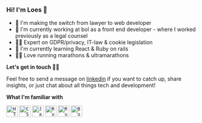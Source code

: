 ### Hi! I'm Loes 🖖

- 🚀 I'm making the switch from lawyer to web developer
- 💙 I'm currently working at bol as a front end developer - where I worked previously as a legal counsel
- 👩‍💼 Expert on GDPR/privacy, IT-law & cookie legislation
- 🌱 I'm currently learning React & Ruby on rails
- 🏃‍♀️ Love running marathons & ultramarathons

**Let's get in touch 🙋‍♀️**

Feel free to send a message on [linkedin](linkedin.com/in/loesvanpuijenbroek) if you want to catch up, share insights, or just chat about all things tech and development!

**What I'm familiar with**
<div align="left">
	<code><img width="30" src="https://user-images.githubusercontent.com/25181517/192158954-f88b5814-d510-4564-b285-dff7d6400dad.png" alt="HTML" title="HTML"/></code>
	<code><img width="30" src="https://user-images.githubusercontent.com/25181517/183898674-75a4a1b1-f960-4ea9-abcb-637170a00a75.png" alt="CSS" title="CSS"/></code>
	<code><img width="30" src="https://user-images.githubusercontent.com/25181517/117447155-6a868a00-af3d-11eb-9cfe-245df15c9f3f.png" alt="JavaScript" title="JavaScript"/></code>
	<code><img width="30" src="https://user-images.githubusercontent.com/25181517/192603745-7d34df9e-7756-4756-a539-6a61badf7a80.png" alt="Ruby" title="Ruby"/></code>
	<code><img width="30" src="https://user-images.githubusercontent.com/25181517/192603748-3ac17112-3653-4257-80da-a57334b11411.png" alt="Ruby on Rails" title="Ruby on Rails"/></code>
	<code><img width="30" src="https://user-images.githubusercontent.com/25181517/183898054-b3d693d4-dafb-4808-a509-bab54cf5de34.png" alt="Bootstrap" title="Bootstrap"/></code>
</div>
